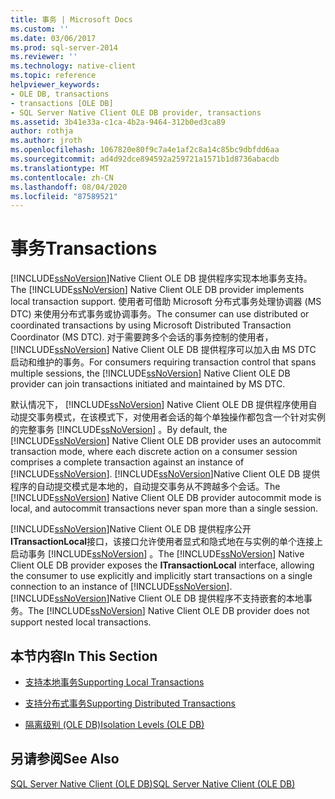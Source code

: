 ```yaml
---
title: 事务 | Microsoft Docs
ms.custom: ''
ms.date: 03/06/2017
ms.prod: sql-server-2014
ms.reviewer: ''
ms.technology: native-client
ms.topic: reference
helpviewer_keywords:
- OLE DB, transactions
- transactions [OLE DB]
- SQL Server Native Client OLE DB provider, transactions
ms.assetid: 3b41e33a-c1ca-4b2a-9464-312b0ed3ca89
author: rothja
ms.author: jroth
ms.openlocfilehash: 1067820e80f9c7a4e1af2c8a14c85bc9dbfdd6aa
ms.sourcegitcommit: ad4d92dce894592a259721a1571b1d8736abacdb
ms.translationtype: MT
ms.contentlocale: zh-CN
ms.lasthandoff: 08/04/2020
ms.locfileid: "87589521"
---
```

# <a name="transactions"></a><span data-ttu-id="57b35-102">事务</span><span class="sxs-lookup"><span data-stu-id="57b35-102">Transactions</span></span>
  <span data-ttu-id="57b35-103">[!INCLUDE[ssNoVersion](../../includes/ssnoversion-md.md)]Native Client OLE DB 提供程序实现本地事务支持。</span><span class="sxs-lookup"><span data-stu-id="57b35-103">The [!INCLUDE[ssNoVersion](../../includes/ssnoversion-md.md)] Native Client OLE DB provider implements local transaction support.</span></span> <span data-ttu-id="57b35-104">使用者可借助 Microsoft 分布式事务处理协调器 (MS DTC) 来使用分布式事务或协调事务。</span><span class="sxs-lookup"><span data-stu-id="57b35-104">The consumer can use distributed or coordinated transactions by using Microsoft Distributed Transaction Coordinator (MS DTC).</span></span> <span data-ttu-id="57b35-105">对于需要跨多个会话的事务控制的使用者， [!INCLUDE[ssNoVersion](../../includes/ssnoversion-md.md)] Native Client OLE DB 提供程序可以加入由 MS DTC 启动和维护的事务。</span><span class="sxs-lookup"><span data-stu-id="57b35-105">For consumers requiring transaction control that spans multiple sessions, the [!INCLUDE[ssNoVersion](../../includes/ssnoversion-md.md)] Native Client OLE DB provider can join transactions initiated and maintained by MS DTC.</span></span>  
  
 <span data-ttu-id="57b35-106">默认情况下， [!INCLUDE[ssNoVersion](../../includes/ssnoversion-md.md)] Native Client OLE DB 提供程序使用自动提交事务模式，在该模式下，对使用者会话的每个单独操作都包含一个针对实例的完整事务 [!INCLUDE[ssNoVersion](../../includes/ssnoversion-md.md)] 。</span><span class="sxs-lookup"><span data-stu-id="57b35-106">By default, the [!INCLUDE[ssNoVersion](../../includes/ssnoversion-md.md)] Native Client OLE DB provider uses an autocommit transaction mode, where each discrete action on a consumer session comprises a complete transaction against an instance of [!INCLUDE[ssNoVersion](../../includes/ssnoversion-md.md)].</span></span> <span data-ttu-id="57b35-107">[!INCLUDE[ssNoVersion](../../includes/ssnoversion-md.md)]Native Client OLE DB 提供程序的自动提交模式是本地的，自动提交事务从不跨越多个会话。</span><span class="sxs-lookup"><span data-stu-id="57b35-107">The [!INCLUDE[ssNoVersion](../../includes/ssnoversion-md.md)] Native Client OLE DB provider autocommit mode is local, and autocommit transactions never span more than a single session.</span></span>  
  
 <span data-ttu-id="57b35-108">[!INCLUDE[ssNoVersion](../../includes/ssnoversion-md.md)]Native Client OLE DB 提供程序公开**ITransactionLocal**接口，该接口允许使用者显式和隐式地在与实例的单个连接上启动事务 [!INCLUDE[ssNoVersion](../../includes/ssnoversion-md.md)] 。</span><span class="sxs-lookup"><span data-stu-id="57b35-108">The [!INCLUDE[ssNoVersion](../../includes/ssnoversion-md.md)] Native Client OLE DB provider exposes the **ITransactionLocal** interface, allowing the consumer to use explicitly and implicitly start transactions on a single connection to an instance of [!INCLUDE[ssNoVersion](../../includes/ssnoversion-md.md)].</span></span> <span data-ttu-id="57b35-109">[!INCLUDE[ssNoVersion](../../includes/ssnoversion-md.md)]Native Client OLE DB 提供程序不支持嵌套的本地事务。</span><span class="sxs-lookup"><span data-stu-id="57b35-109">The [!INCLUDE[ssNoVersion](../../includes/ssnoversion-md.md)] Native Client OLE DB provider does not support nested local transactions.</span></span>  
  
## <a name="in-this-section"></a><span data-ttu-id="57b35-110">本节内容</span><span class="sxs-lookup"><span data-stu-id="57b35-110">In This Section</span></span>  
  
-   [<span data-ttu-id="57b35-111">支持本地事务</span><span class="sxs-lookup"><span data-stu-id="57b35-111">Supporting Local Transactions</span></span>](supporting-local-transactions.md)  
  
-   [<span data-ttu-id="57b35-112">支持分布式事务</span><span class="sxs-lookup"><span data-stu-id="57b35-112">Supporting Distributed Transactions</span></span>](supporting-distributed-transactions.md)  
  
-   [<span data-ttu-id="57b35-113">隔离级别 (OLE DB)</span><span class="sxs-lookup"><span data-stu-id="57b35-113">Isolation Levels &#40;OLE DB&#41;</span></span>](isolation-levels-ole-db.md)  
  
## <a name="see-also"></a><span data-ttu-id="57b35-114">另请参阅</span><span class="sxs-lookup"><span data-stu-id="57b35-114">See Also</span></span>  
 [<span data-ttu-id="57b35-115">SQL Server Native Client (OLE DB)</span><span class="sxs-lookup"><span data-stu-id="57b35-115">SQL Server Native Client &#40;OLE DB&#41;</span></span>](../native-client/ole-db/sql-server-native-client-ole-db.md)  
  
  

